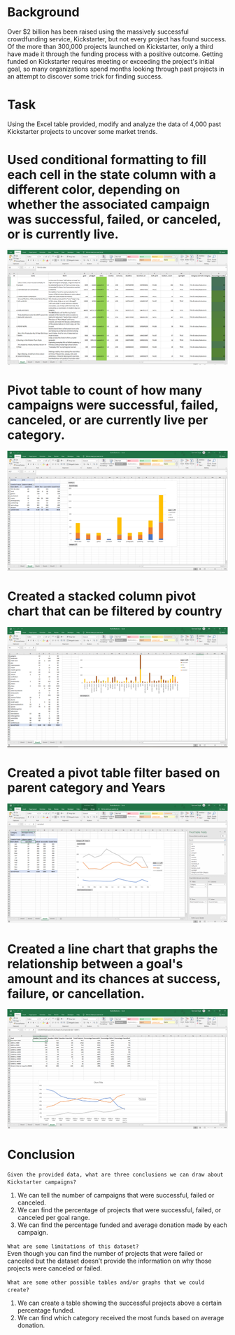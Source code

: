 # Background
Over $2 billion has been raised using the massively successful crowdfunding service, Kickstarter, but not every project has found success. Of the more than 300,000 projects launched on Kickstarter, only a third have made it through the funding process with a positive outcome.
Getting funded on Kickstarter requires meeting or exceeding the project's initial goal, so many organizations spend months looking through past projects in an attempt to discover some trick for finding success.
# Task
Using the Excel table provided, modify and analyze the data of 4,000 past Kickstarter projects to uncover some market trends.

# Used conditional formatting to fill each cell in the state column with a different color, depending on whether the associated campaign was successful, failed, or canceled, or is currently live.
![](Screenshots/Screenshot%20(72).png)
# Pivot table to count of how many campaigns were successful, failed, canceled, or are currently live per category.
![](Screenshots/Screenshot%20(73).png)
# Created a stacked column pivot chart that can be filtered by country
![](Screenshots/Screenshot%20(74).png)
# Created a pivot table filter based on parent category and Years
![](Screenshots/Screenshot%20(75).png)
# Created a line chart that graphs the relationship between a goal's amount and its chances at success, failure, or cancellation.
![](Screenshots/Screenshot%20(76).png)

# Conclusion
```Given the provided data, what are three conclusions we can draw about Kickstarter campaigns?```  
1.	We can tell the number of campaigns that were successful, failed or canceled.  
2.	We can find the percentage of projects that were successful, failed, or canceled per goal range.  
3.	We can find the percentage funded and average donation made by each campaign.  

```What are some limitations of this dataset?```  
Even though you can find the number of projects that were failed or canceled but the dataset doesn’t provide the information on why those projects were canceled or failed.

```What are some other possible tables and/or graphs that we could create?```  
1.	We can create a table showing the successful projects above a certain percentage funded.  
2.	We can find which category received the most funds based on average donation.
